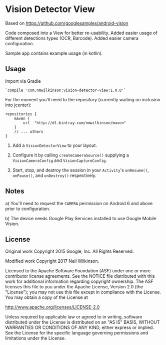 # Vision Detector View

Based on https://github.com/googlesamples/android-vision

Code composed into a View for better re-usability. Added easier usage of different detections types (OCR, Barcode). Added easier camera configuration.

Sample app contains example usage (in kotlin).

Usage
-----

Import via Gradle

    `compile 'com.nmwilkinson:vision-detector-view:1.0.0'`

For the moment you'll need to the repository (currently waiting on inclusion into jcenter):

    repositories {
        maven {
            url  "http://dl.bintray.com/nmwilkinson/maven"
        }
        // ... others
    }

1) Add a `VisionDetectorView` to your layout.

2) Configure it by calling `createCameraSource()` supplying a `VisionCameraConfig` and `VisionCaptureConfig`.

3) Start, stop, and destroy the session in your `Activity`'s `onResume()`, `onPause()`, and `onDestroy()` respectively.

Notes
-----
a) You'll need to request the `CAMERA` permission on Android 6 and above prior to configuration.

b) The device needs Google Play Services installed to use Google Mobile Vision.
 
License
-------
Original work Copyright 2015 Google, Inc. All Rights Reserved.

Modified work Copyright 2017 Neil Wilkinson.

Licensed to the Apache Software Foundation (ASF) under one or more contributor
license agreements.  See the NOTICE file distributed with this work for
additional information regarding copyright ownership.  The ASF licenses this
file to you under the Apache License, Version 2.0 (the "License"); you may not
use this file except in compliance with the License.  You may obtain a copy of
the License at
 
  http://www.apache.org/licenses/LICENSE-2.0
 
Unless required by applicable law or agreed to in writing, software
distributed under the License is distributed on an "AS IS" BASIS, WITHOUT
WARRANTIES OR CONDITIONS OF ANY KIND, either express or implied.  See the
License for the specific language governing permissions and limitations under
the License.